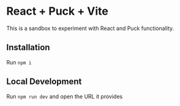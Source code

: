 # React + Puck + Vite

This is a sandbox to experiment with React and Puck functionality.

## Installation

Run `npm i`

## Local Development

Run `npm run dev` and open the URL it provides